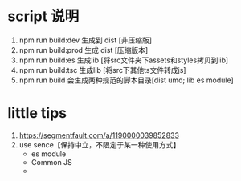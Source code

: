 # script 说明
1. npm run build:dev 生成到 dist [非压缩版]
2. npm run build:prod 生成 dist [压缩版本]
3. npm run build:es 生成lib [将src文件夹下assets和styles拷贝到lib]
4. npm run build:tsc 生成lib [将src下其他ts文件转成js]
5. npm run build 会生成两种规范的脚本目录[dist umd; lib es module]

# little tips
1. https://segmentfault.com/a/1190000039852833
2. use sence【保持中立，不限定于某一种使用方式】
    - es module
    - Common JS
    - <script> in HTML 
    - AMD（require.js）、CMD（sea.js）
   - [ ] webpack 支持多种打包方式输出。
3. npm script 中涉及到的文件系统操作包括文件和目录的创建、删除、移动、复制等操作，而社区为这些基本操作也提供了跨平台兼容的包，列举如下：

- rimraf 或 del-cli，用来删除文件和目录，实现类似于 rm -rf 的功能；
- cpr，用于拷贝、复制文件和目录，实现类似于 cp -r 的功能；
- make-dir-cli，用于创建目录，实现类似于 mkdir -p 的功能；
